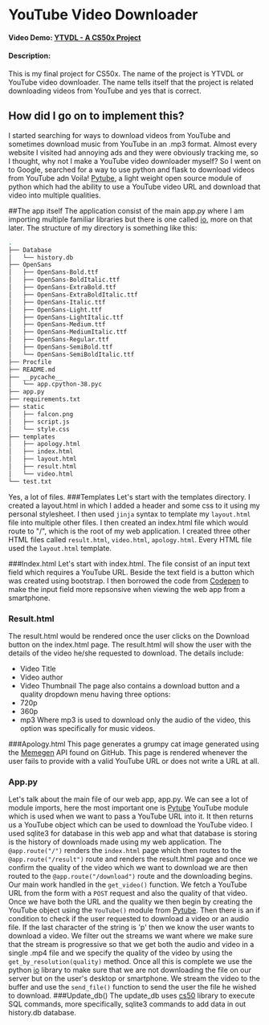 # YouTube Video Downloader
#### Video Demo: [YTVDL - A CS50x Project](https://www.youtube.com/watch?v=TWzjLfXKdio&ab_channel=HussainJaved)
#### Description: 
This is my final project for CS50x. The name of the project is YTVDL or YouTube video downloader.
The name tells itself that the project is related downloading videos from YouTube and yes that is correct.
## How did I go on to implement this?
I started searching for ways to download videos from YouTube and sometimes download music from YouTube in an .mp3 format.
Almost every website I visited had annoying ads and they were obviously tracking me, so I thought, why not I make a YouTube video
downloader myself? So I went on to Google, searched for a way to use python and flask to download videos from YouTube adn Voila!
[Pytube](https://pytube.io/en/latest/), a light weight open source module of python which had the ability to use a YouTube video URL
and download that video into multiple qualities.

##The app itself
The application consist of the main app.py where I am importing multiple familiar libraries but there is one called [io](https://docs.python.org/3/library/io.html),
more on that later. The structure of my directory is something like this:
```bash
.
├── Database
│   └── history.db
├── OpenSans
│   ├── OpenSans-Bold.ttf
│   ├── OpenSans-BoldItalic.ttf
│   ├── OpenSans-ExtraBold.ttf
│   ├── OpenSans-ExtraBoldItalic.ttf
│   ├── OpenSans-Italic.ttf
│   ├── OpenSans-Light.ttf
│   ├── OpenSans-LightItalic.ttf
│   ├── OpenSans-Medium.ttf
│   ├── OpenSans-MediumItalic.ttf
│   ├── OpenSans-Regular.ttf
│   ├── OpenSans-SemiBold.ttf
│   └── OpenSans-SemiBoldItalic.ttf
├── Procfile
├── README.md
├── __pycache__
│   └── app.cpython-38.pyc
├── app.py
├── requirements.txt
├── static
│   ├── falcon.png
│   ├── script.js
│   └── style.css
├── templates
│   ├── apology.html
│   ├── index.html
│   ├── layout.html
│   ├── result.html
│   └── video.html
└── test.txt
```
Yes, a lot of files.
###Templates
Let's start with the templates directory. I created a layout.html in which I added a header and some css to it using my personal stylesheet. I then used
```jinja``` syntax to template my ```layout.html``` file into multiple other files. I then created an index.html file which would route to "/", which is the 
root of my web application. I created three other HTML files called ```result.html```, ```video.html```, ```apology.html```. Every HTML file used the ```layout.html``` template.

###Index.html
Let's start with index.html. The file consist of an input text field which requires a YouTube URL. Beside the text field is a button which was created using bootstrap.
I then borrowed the code from [Codepen](https://codepen.io/Tipue/pen/NzpeoN) to make the input field more repsonsive when viewing the web app from a smartphone.
### Result.html
The result.html would be rendered once the user clicks on the Download button on the index.html page. The result.html will show the user with the details
of the video he/she requested to download. The details include:
- Video Title
- Video author
- Video Thumbnail
The page also contains a download button and a quality dropdown menu having three options:
- 720p
- 360p
- mp3
Where mp3 is used to download only the audio of the video, this option was specifically for music videos.

###Apology.html
This page generates a grumpy cat image generated using the [Memegen](https://github.com/jacebrowning/memegen) API found on GitHub. This page is rendered whenever the
user fails to provide with a valid YouTube URL or does not write a URL at all.

### App.py
Let's talk about the main file of our web app, app.py. We can see a lot of module imports, here the most important one is [Pytube](https://pytube.io/en/latest/) YouTube module which is used when we want to pass a YouTube URL into it. It then returns us a YouTube object which can be used to download the YouTube video.
I used sqlite3 for database in this web app and what that database is storing is the history of downloads made using my web application. The ```@app.route("/")``` renders the ```index.html``` page which then routes to the ```@app.route("/result")``` route and renders the result.html page and once we confirm the quality of the 
video which we want to download we are then routed to the ```@app.route("/download")``` route and the downloading begins. Our main work handled in the ```get_video()``` function. We fetch a YouTube URL from the form with a ```POST``` request and also the quality of that video. Once we have both the URL and the quality we then begin by creating the YouTube object using the ```YouTube()``` module from [Pytube](https://pytube.io/en/latest/). Then there is an if condition to check if the user requested to download a video or an audio file. If the last character of the string is 'p' then we know the user wants to download a video. We filter
out the streams we want where we make sure that the stream is progressive so that we get both the audio and video in a single .mp4 file and we specify the quality
of the video by using the ```get_by_resolution(quality)``` method. Once all this is complete we use the python [io](https://docs.python.org/3/library/io.html) library 
to make sure that we are not downloading the file on our server but on the user's desktop or smartphone. We stream the video to the buffer and use the ```send_file()``` function to send the user the file he wished to download.
###Update_db()
The update_db uses [cs50](https://pypi.org/project/cs50/) library to execute SQL commands, more specifically, sqlite3 commands to add data in out history.db database.
